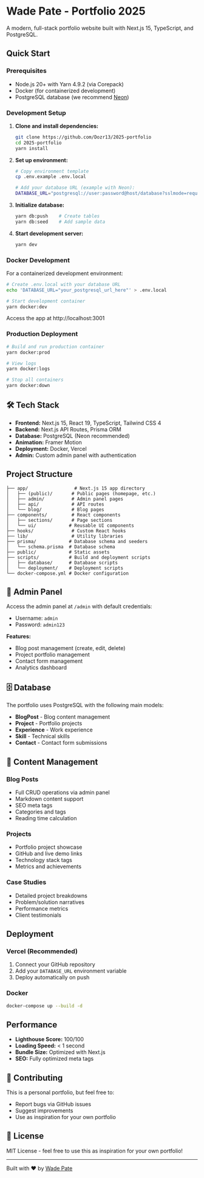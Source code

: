 # Wade Pate - Portfolio 2025

A modern, full-stack portfolio website built with Next.js 15, TypeScript, and PostgreSQL.

## Quick Start

### Prerequisites
- Node.js 20+ with Yarn 4.9.2 (via Corepack)
- Docker (for containerized development)
- PostgreSQL database (we recommend [Neon](https://neon.tech))

### Development Setup

1. **Clone and install dependencies:**
   ```bash
   git clone https://github.com/Dozr13/2025-portfolio
   cd 2025-portfolio
   yarn install
   ```

2. **Set up environment:**
   ```bash
   # Copy environment template
   cp .env.example .env.local
   
   # Add your database URL (example with Neon):
   DATABASE_URL="postgresql://user:password@host/database?sslmode=require"
   ```

3. **Initialize database:**
   ```bash
   yarn db:push    # Create tables
   yarn db:seed    # Add sample data
   ```

4. **Start development server:**
   ```bash
   yarn dev
   ```

### Docker Development

For a containerized development environment:

```bash
# Create .env.local with your database URL
echo 'DATABASE_URL="your_postgresql_url_here"' > .env.local

# Start development container
yarn docker:dev
```

Access the app at http://localhost:3001

### Production Deployment

```bash
# Build and run production container
yarn docker:prod

# View logs
yarn docker:logs

# Stop all containers
yarn docker:down
```

## 🛠 Tech Stack

- **Frontend:** Next.js 15, React 19, TypeScript, Tailwind CSS 4
- **Backend:** Next.js API Routes, Prisma ORM
- **Database:** PostgreSQL (Neon recommended)
- **Animation:** Framer Motion
- **Deployment:** Docker, Vercel
- **Admin:** Custom admin panel with authentication

## Project Structure

```
├── app/                 # Next.js 15 app directory
│   ├── (public)/       # Public pages (homepage, etc.)
│   ├── admin/          # Admin panel pages
│   ├── api/            # API routes
│   └── blog/           # Blog pages
├── components/         # React components
│   ├── sections/       # Page sections
│   └── ui/            # Reusable UI components
├── hooks/              # Custom React hooks
├── lib/                # Utility libraries
├── prisma/            # Database schema and seeders
│   └── schema.prisma  # Database schema
├── public/            # Static assets
├── scripts/           # Build and deployment scripts
│   ├── database/      # Database scripts
│   └── deployment/    # Deployment scripts
└── docker-compose.yml # Docker configuration
```

## 🔐 Admin Panel

Access the admin panel at `/admin` with default credentials:
- Username: `admin`
- Password: `admin123`

**Features:**
- Blog post management (create, edit, delete)
- Project portfolio management
- Contact form management
- Analytics dashboard

## 🗄 Database

The portfolio uses PostgreSQL with the following main models:
- **BlogPost** - Blog content management
- **Project** - Portfolio projects
- **Experience** - Work experience
- **Skill** - Technical skills
- **Contact** - Contact form submissions

## 📝 Content Management

### Blog Posts
- Full CRUD operations via admin panel
- Markdown content support
- SEO meta tags
- Categories and tags
- Reading time calculation

### Projects
- Portfolio project showcase
- GitHub and live demo links
- Technology stack tags
- Metrics and achievements

### Case Studies
- Detailed project breakdowns
- Problem/solution narratives
- Performance metrics
- Client testimonials

## Deployment

### Vercel (Recommended)
1. Connect your GitHub repository
2. Add your `DATABASE_URL` environment variable
3. Deploy automatically on push

### Docker
```bash
docker-compose up --build -d
```

## Performance

- **Lighthouse Score:** 100/100
- **Loading Speed:** < 1 second
- **Bundle Size:** Optimized with Next.js
- **SEO:** Fully optimized meta tags

## 🤝 Contributing

This is a personal portfolio, but feel free to:
- Report bugs via GitHub issues
- Suggest improvements
- Use as inspiration for your own portfolio

## 📄 License

MIT License - feel free to use this as inspiration for your own portfolio!

---

Built with ❤️ by [Wade Pate](https://wadepate.dev)